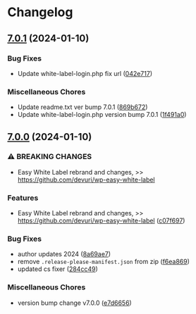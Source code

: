 # Changelog

## [7.0.1](https://github.com/devuri/wp-white-label-login/compare/7.0.0...7.0.1) (2024-01-10)


### Bug Fixes

* Update white-label-login.php fix url ([042e717](https://github.com/devuri/wp-white-label-login/commit/042e71799a531353258d348ff2180adcc128ee5f))


### Miscellaneous Chores

* Update readme.txt ver bump 7.0.1 ([869b672](https://github.com/devuri/wp-white-label-login/commit/869b6729863f101ed18d861b42ffbbcebd2455b7))
* Update white-label-login.php version bump 7.0.1 ([1f491a0](https://github.com/devuri/wp-white-label-login/commit/1f491a0cebbb1391d2b6a3e440b310ee0071e475))

## [7.0.0](https://github.com/devuri/wp-white-label-login/compare/6.0.5...7.0.0) (2024-01-10)


### ⚠ BREAKING CHANGES

* Easy White Label rebrand and changes, >> https://github.com/devuri/wp-easy-white-label

### Features

* Easy White Label rebrand and changes, &gt;> https://github.com/devuri/wp-easy-white-label ([c07f697](https://github.com/devuri/wp-white-label-login/commit/c07f6970182fbaf22fc1be87f41bbc0dd7ea4d46))


### Bug Fixes

* author updates 2024 ([8a69ae7](https://github.com/devuri/wp-white-label-login/commit/8a69ae7d4c498582751b40a9de8daf1563d2e75f))
* remove `.release-please-manifest.json` from zip ([f6ea869](https://github.com/devuri/wp-white-label-login/commit/f6ea8698811a08f8d594d7a4ff0df7d0f591f0b6))
* updated cs fixer ([284cc49](https://github.com/devuri/wp-white-label-login/commit/284cc4923e9b404ade98f68490aab381673f916a))


### Miscellaneous Chores

* version bump change v7.0.0 ([e7d6656](https://github.com/devuri/wp-white-label-login/commit/e7d6656e700ceae441d2cd2d78e7e764b0d0af4c))
